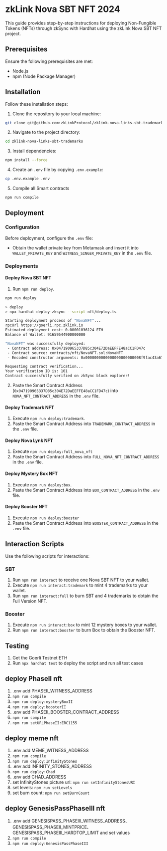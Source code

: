 # zkLink Nova SBT NFT 2024

This guide provides step-by-step instructions for deploying Non-Fungible Tokens (NFTs) through zkSync with Hardhat using the zkLink Nova SBT NFT project.

## Prerequisites

Ensure the following prerequisites are met:

- Node.js
- npm (Node Package Manager)

## Installation

Follow these installation steps:

1. Clone the repository to your local machine:

```bash
git clone git@github.com:zkLinkProtocol/zklink-nova-links-sbt-trademarks.git
```

2. Navigate to the project directory:

```bash
cd zklink-nova-links-sbt-trademarks
```

3. Install dependencies:

```bash
npm install --force
```

4. Create an `.env` file by copying `.env.example`:

```bash
cp .env.example .env
```

5. Compile all Smart contracts

```bash
npm run compile
```

## Deployment

### Configuration

Before deployment, configure the `.env` file:

- Obtain the wallet private key from Metamask and insert it into `WALLET_PRIVATE_KEY` and `WITNESS_SINGER_PRIVATE_KEY` in the `.env` file.

### Deployments

#### Deploy Nova SBT NFT

1. Run `npm run deploy`.

```bash
npm run deploy

> deploy
> npx hardhat deploy-zksync --script nft/deploy.ts

Starting deployment process of "NovaNFT"...
rpcUrl https://goerli.rpc.zklink.io
Estimated deployment cost: 0.00001036124 ETH
Balance of Wallet: 91659544900000000

"NovaNFT" was successfully deployed:
 - Contract address: 0x047190965337D85c304E72DaEEFFE48aCC1FD47c
 - Contract source: contracts/nft/NovaNFT.sol:NovaNFT
 - Encoded constructor arguments: 0x0000000000000000000000008f9fac43a6740eba56b89d146841c5ed2d3665dd

Requesting contract verification...
Your verification ID is: 101
Contract successfully verified on zkSync block explorer!
```

2. Paste the Smart Contract Address (`0x047190965337D85c304E72DaEEFFE48aCC1FD47c`) into `NOVA_NFT_CONTRACT_ADDRESS` in the `.env` file.

#### Deploy Trademark NFT

1. Execute `npm run deploy:trademark`.
2. Paste the Smart Contract Address into `TRADEMARK_CONTRACT_ADDRESS` in the `.env` file.

#### Deploy Nova Lynk NFT

1. Execute `npm run deploy:full_nova_nft`
2. Paste the Smart Contract Address into `FULL_NOVA_NFT_CONTRACT_ADDRESS` in the `.env` file.

#### Deploy Mystery Box NFT

1. Execute `npm run deploy:box`.
2. Paste the Smart Contract Address into `BOX_CONTRACT_ADDRESS` in the `.env` file.

#### Deploy Booster NFT

1. Execute `npm run deploy:booster`
2. Paste the Smart Contract Address into `BOOSTER_CONTRACT_ADDRESS` in the `.env` file.

## Interaction Scripts

Use the following scripts for interactions:

### SBT

1. Run `npm run interact` to receive one Nova SBT NFT to your wallet.
2. Execute `npm run interact:trademark` to mint 4 trademarks to your wallet.
3. Run `npm run interact:full` to burn SBT and 4 trademarks to obtain the Full Version NFT.

### Booster

1. Execute `npm run interact:box` to mint 12 mystery boxes to your wallet.
2. Run `npm run interact:booster` to burn Box to obtain the Booster NFT.

## Testing

1. Get the Goerli Testnet ETH
2. Run `npx hardhat test` to deploy the script and run all test cases

## deploy PhaseII nft 
1. .env add  PHASEII_WITNESS_ADDRESS
2. `npm run compile`
4. `npm run deploy:mysteryBoxII`
5. `npm run deploy:boosterII`
6. .env add PHASEII_BOOSTER_CONTRACT_ADDRESS
7. `npm run compile`
8. `npm run setURLPhaseII:ERC1155`

## deploy meme nft
1. .env add MEME_WITNESS_ADDRESS
2. `npm run compile` 
3. `npm run deploy:InfinityStones` 
4. .env add INFINITY_STONES_ADDRESS
5. `npm run deploy:Chad` 
6. .env add CHAD_ADDRESS
7. set InfinityStones picture url:  `npm run setInfinityStonesURI` 
8. set levels: `npm run setLevels` 
9. set burn count: `npm run setBurnCount` 


## deploy GenesisPassPhaseIII nft
1. .env add GENESISPASS_PHASEIII_WITNESS_ADDRESS、GENESISPASS_PHASEII_MINTPRICE、GENESISPASS_PHASEIII_HARDTOP_LIMIT and set values
2. `npm run compile` 
3. `npm run deploy:GenesisPassPhaseIII`


